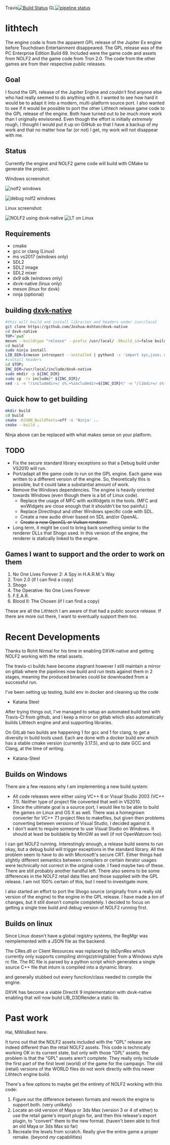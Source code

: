 Travis[![Build Status](https://travis-ci.org/Katana-Steel/lithtech.svg?branch=linux-x86_64)](https://travis-ci.org/Katana-Steel/lithtech)
GL[![pipeline status](https://gitlab.com/Katana-Steel/lithtech/badges/linux-x86_64/pipeline.svg)](https://gitlab.com/Katana-Steel/lithtech/pipelines)

lithtech
========

The engine code is from the apparent GPL release of the Jupiter Ex engine before Touchdown Entertainment disappeared. The GPL release was of the PC Enterprise Edition Build 69. Included were the game code and assets from NOLF2 and the game code from Tron 2.0. The code from the other games are from their respective public releases.

Goal
----
I found the GPL release of the Jupiter Engine and couldn't find anyone else who had really seemed to do anything with it. I wanted to see how hard it would be to adapt it into a modern, multi-platform source port. I also wanted to see if it would be possible to port the other Lithtech release game code to the GPL release of the engine. Both have turned out to be much more work than I originally envisioned. Even though the effort is initially *extremely* rough, I thought I would put it up on GitHub so that I have a backup of my work and that no matter how far (or not) I get, my work will not disappear with me.

Status
------

Currently the engine and NOLF2 game code will build with CMake to generate the project.

Windows screenshot:

![nolf2 windows](https://cdn.discordapp.com/attachments/270406768750886912/642060349767680012/nolf2.jpg)


![debug nolf2 windows](https://cdn.discordapp.com/attachments/270406768750886912/642412574725636167/nolf2_vs.png)

Linux screenshot:

![NOLF2 using dxvk-native](https://i.imgur.com/b1hV8Fb.png)
![LT on Linux](https://imgur.com/LOpCNfa.png)

Requirements
------------

- cmake
- gcc or clang (Linux)
- ms vs2017 (windows only)
- SDL2
- SDL2 image
- SDL2 mixer
- dx9 sdk (windows only)
- dxvk-native (linux only)
- meson (linux for dxvk)
- ninja (optional)



building [dxvk-native](https://github.com/Joshua-Ashton/dxvk-native)
--------------------------------------------------------------------

```bash
#this will build and install libraries and headers under /usr/local
git clone https://github.com/Joshua-Ashton/dxvk-native
cd dxvk-native
TOP=`pwd`
meson --buildtype "release" --prefix /usr/local/ -Dbuild_id=false build
cd build
sudo ninja install
LIB_DIR=$(meson introspect --installed | python3 -c 'import sys,json; o = list(json.loads(sys.stdin.read()).values()); print("/".join(o[0].split("/")[:-1]))')
#install headers
cd $TOP;
INC_DIR=/usr/local/include/dxvk-native
sudo mkdir -p ${INC_DIR}
sudo cp -rv include/* ${INC_DIR}/
sed -i -e "/includedir=/ s%.+%includedir=${INC_DIR}%" -e "/libdir=/ s%.+%libdir=${LIB_DIR}%" /usr/share/pkgconfig/dxvk-native.pc
```

Quick how to get building
-------------------------

```bash
mkdir build
cd build
cmake -DJSON_BuildTests=off -G 'Ninja' ..
cmake --build .
```
Ninja above can be replaced with what makes sense on your platform. 

TODO
----
* Fix the secure standard library exceptions so that a Debug build under VS2010 will run.
* Port/adapt all the game code to run on the GPL engine. Each game was written to a different version of the engine. So, theoretically this is possible, but it could take a substantial amount of work.
* Remove the Windows dependencies. The engine is heavily oriented towards Windows (even though there is a bit of Linux code).
    * Replace the usage of MFC with wxWidgets in the tools. (MFC and wxWidgets are close enough that it shouldn't be too painful.)
    * Replace DirectInput and other Windows specific code with SDL.
    * Create a new audio driver based on SDL and/or OpenAL.
    * ~~Create a new OpenGL or Vulkan renderer.~~
* Long term, it might be cool to bring back something similar to the renderer DLLs that Shogo used. In this version of the engine, the renderer is statically linked to the engine.

Games I want to support and the order to work on them
-----------------------------------------------------
1. No One Lives Forever 2: A Spy in H.A.R.M.'s Way
2. Tron 2.0 (if I can find a copy)
3. Shogo
4. The Operative: No One Lives Forever
5. F.E.A.R.
6. Blood II: The Chosen (if I can find a copy)

These are all the Lithtech I am aware of that had a public source release. If there are more out there, I want to eventually support them too.

Recent Developments
===================
Thanks to Rohit Nirmal for his time in enabling DXVK-native and getting NOLF2 working with
the retail assets.

The travis-ci builds have become stagnant however I still maintain a mirror on gitlab
where the pipelines now build and run tests against them in 2 stages, meaning the 
produced binaries could be downloaded from a successful run.

I've been setting up testing, build env in docker and cleaning up the code

- Katana Steel

After trying things out, I've managed to setup an automated build test with Travis-CI
from github, and I keep a mirror on gitlab which also automatically builds Lithtech
engine and and supporting libraries.

On GitLab two builds are happening 1 for gcc and 1 for clang, to get a diversity in
build tools used. Each are done with a docker build env which has a stable cmake version (currently 3.17.5),
and up to date GCC and Clang, at the time of writing.

- Katana-Steel

Builds on Windows
-----------------

There are a few reasons why I am implementing a new build system:
* All code releases were either using VC++ 6 or Visual Studio 2003 (VC++ 7.1). Neither type of project file converted that well in VS2010.
* Since the ultimate goal is a source port, I would like to be able to build the games on Linux and OS X as well. There was a homegrown converter for VC++ 7.1 project files to makefiles, but given then problems converting between versions of Visual Studio, I decided against it.
* I don't want to require someone to use Visual Studio on Windows. It should at least be buildable by MinGW as well (if not OpenWatcom too).

I can get NOLF2 running. Interestingly enough, a release build seems to run okay, but a debug build will trigger exceptions in the standard library. All the problem seem to have to do with Microsoft's secure CRT. Either things had slightly different semantics between compilers or certain iterator usages were technically not correct in the original code. I fixed maybe two of these. There are still probably another handful left. There also seems to be some differences in the NOLF2 retail data files and those supplied with the GPL release. I am not 100% certain of this, but I need to investigate more.

I also started an effort to port the Shogo source (originally from a really old version of the engine) to the engine in the GPL release. I have made a *ton* of changes, but it still doesn't compile completely. I decided to focus on getting a single tree build and debug version of NOLF2 running first.


Builds on linux
---------------
Since Linux doesn't have a global registry systems, the RegMgr was reimplemented with a JSON file as the backend.

The CRes.dll or Client Resources was replaced by libDynRes which currently only supports compiling strings(stringtable) from a Windows style rc file.
The RC file is parsed by a python script which generates a single source C++ file that inturn is compiled into a dynamic library.

and generally stubbed out every function/class needed to compile the engine.

DXVK has become a viable DirectX 9 implementation with dxvk-native enabling that will now build LIB_D3DRender.a static lib.

Past work
=========
Hai, MWisBest here.

It turns out that the NOLF2 assets included with the "GPL" release are indeed different than the retail NOLF2 assets. This code is technically working OK in its current state, but only with those "GPL" assets; the problem is that the "GPL" assets aren't complete. They really only include the first part of the first level (world) of the game for the campaign. The old (retail) versions of the WORLD files do not work directly with this newer Lithtech engine build.

There's a few options to maybe get the entirety of NOLF2 working with this code:

1. Figure out the difference between formats and rework the engine to support both. (very unlikely)
2. Locate an old version of Maya or 3ds Max (version 3 or 4 of either) to use the retail game's import plugin for, and then this release's export plugin, to "convert" them to the new format. (haven't been able to find an old Maya or 3ds Max so far)
3. Recreate the levels from scratch. Really give the entire game a proper remake. (beyond *my* capabilities)



